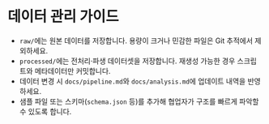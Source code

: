 # 데이터 관리 가이드

- `raw/`에는 원본 데이터를 저장합니다. 용량이 크거나 민감한 파일은 Git 추적에서 제외하세요.
- `processed/`에는 전처리·파생 데이터셋을 저장합니다. 재생성 가능한 경우 스크립트와 메타데이터만 커밋합니다.
- 데이터 변경 시 `docs/pipeline.md`와 `docs/analysis.md`에 업데이트 내역을 반영하세요.
- 샘플 파일 또는 스키마(`schema.json` 등)를 추가해 협업자가 구조를 빠르게 파악할 수 있도록 합니다.
